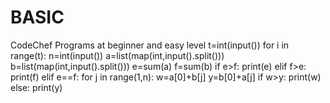# BASIC
CodeChef Programs at beginner and easy level
t=int(input())
for i in range(t):
    n=int(input())
    a=list(map(int,input().split()))
    b=list(map(int,input().split()))
    e=sum(a)
    f=sum(b)
    if e>f:
        print(e)
    elif f>e:
        print(f)
    elif e==f:
        for j in range(1,n):
            w=a[0]+b[j]
            y=b[0]+a[j]
        if w>y:
            print(w)
        else:
            print(y)
    
